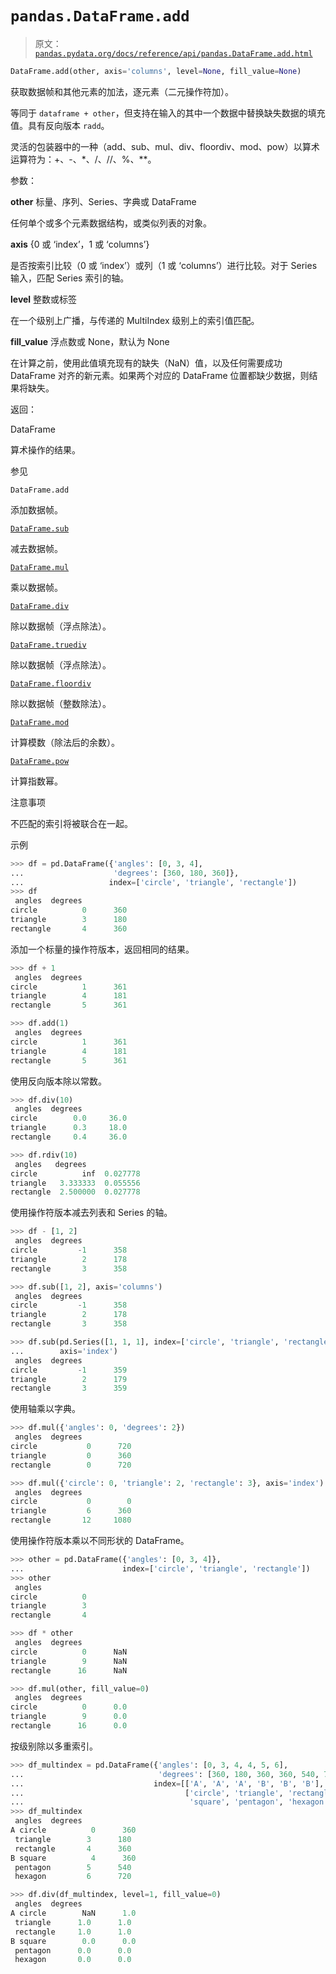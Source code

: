 # `pandas.DataFrame.add`

> 原文：[`pandas.pydata.org/docs/reference/api/pandas.DataFrame.add.html`](https://pandas.pydata.org/docs/reference/api/pandas.DataFrame.add.html)

```py
DataFrame.add(other, axis='columns', level=None, fill_value=None)
```

获取数据帧和其他元素的加法，逐元素（二元操作符加）。

等同于 `dataframe + other`，但支持在输入的其中一个数据中替换缺失数据的填充值。具有反向版本 `radd`。

灵活的包装器中的一种（add、sub、mul、div、floordiv、mod、pow）以算术运算符为：+、-、*、/、//、%、**。

参数：

**other** 标量、序列、Series、字典或 DataFrame

任何单个或多个元素数据结构，或类似列表的对象。

**axis** {0 或 ‘index’，1 或 ‘columns’}

是否按索引比较（0 或 ‘index’）或列（1 或 ‘columns’）进行比较。对于 Series 输入，匹配 Series 索引的轴。

**level** 整数或标签

在一个级别上广播，与传递的 MultiIndex 级别上的索引值匹配。

**fill_value** 浮点数或 None，默认为 None

在计算之前，使用此值填充现有的缺失（NaN）值，以及任何需要成功 DataFrame 对齐的新元素。如果两个对应的 DataFrame 位置都缺少数据，则结果将缺失。

返回：

DataFrame

算术操作的结果。

参见

`DataFrame.add`

添加数据帧。

[`DataFrame.sub`](https://pandas.pydata.org/docs/reference/api/pandas.DataFrame.sub.html#pandas.DataFrame.sub "pandas.DataFrame.sub")

减去数据帧。

[`DataFrame.mul`](https://pandas.pydata.org/docs/reference/api/pandas.DataFrame.mul.html#pandas.DataFrame.mul "pandas.DataFrame.mul")

乘以数据帧。

[`DataFrame.div`](https://pandas.pydata.org/docs/reference/api/pandas.DataFrame.div.html#pandas.DataFrame.div "pandas.DataFrame.div")

除以数据帧（浮点除法）。

[`DataFrame.truediv`](https://pandas.pydata.org/docs/reference/api/pandas.DataFrame.truediv.html#pandas.DataFrame.truediv "pandas.DataFrame.truediv")

除以数据帧（浮点除法）。

[`DataFrame.floordiv`](https://pandas.pydata.org/docs/reference/api/pandas.DataFrame.floordiv.html#pandas.DataFrame.floordiv "pandas.DataFrame.floordiv")

除以数据帧（整数除法）。

[`DataFrame.mod`](https://pandas.pydata.org/docs/reference/api/pandas.DataFrame.mod.html#pandas.DataFrame.mod "pandas.DataFrame.mod")

计算模数（除法后的余数）。

[`DataFrame.pow`](https://pandas.pydata.org/docs/reference/api/pandas.DataFrame.pow.html#pandas.DataFrame.pow "pandas.DataFrame.pow")

计算指数幂。

注意事项

不匹配的索引将被联合在一起。

示例

```py
>>> df = pd.DataFrame({'angles': [0, 3, 4],
...                    'degrees': [360, 180, 360]},
...                   index=['circle', 'triangle', 'rectangle'])
>>> df
 angles  degrees
circle          0      360
triangle        3      180
rectangle       4      360 
```

添加一个标量的操作符版本，返回相同的结果。

```py
>>> df + 1
 angles  degrees
circle          1      361
triangle        4      181
rectangle       5      361 
```

```py
>>> df.add(1)
 angles  degrees
circle          1      361
triangle        4      181
rectangle       5      361 
```

使用反向版本除以常数。

```py
>>> df.div(10)
 angles  degrees
circle        0.0     36.0
triangle      0.3     18.0
rectangle     0.4     36.0 
```

```py
>>> df.rdiv(10)
 angles   degrees
circle          inf  0.027778
triangle   3.333333  0.055556
rectangle  2.500000  0.027778 
```

使用操作符版本减去列表和 Series 的轴。

```py
>>> df - [1, 2]
 angles  degrees
circle         -1      358
triangle        2      178
rectangle       3      358 
```

```py
>>> df.sub([1, 2], axis='columns')
 angles  degrees
circle         -1      358
triangle        2      178
rectangle       3      358 
```

```py
>>> df.sub(pd.Series([1, 1, 1], index=['circle', 'triangle', 'rectangle']),
...        axis='index')
 angles  degrees
circle         -1      359
triangle        2      179
rectangle       3      359 
```

使用轴乘以字典。

```py
>>> df.mul({'angles': 0, 'degrees': 2})
 angles  degrees
circle           0      720
triangle         0      360
rectangle        0      720 
```

```py
>>> df.mul({'circle': 0, 'triangle': 2, 'rectangle': 3}, axis='index')
 angles  degrees
circle           0        0
triangle         6      360
rectangle       12     1080 
```

使用操作符版本乘以不同形状的 DataFrame。

```py
>>> other = pd.DataFrame({'angles': [0, 3, 4]},
...                      index=['circle', 'triangle', 'rectangle'])
>>> other
 angles
circle          0
triangle        3
rectangle       4 
```

```py
>>> df * other
 angles  degrees
circle          0      NaN
triangle        9      NaN
rectangle      16      NaN 
```

```py
>>> df.mul(other, fill_value=0)
 angles  degrees
circle          0      0.0
triangle        9      0.0
rectangle      16      0.0 
```

按级别除以多重索引。

```py
>>> df_multindex = pd.DataFrame({'angles': [0, 3, 4, 4, 5, 6],
...                              'degrees': [360, 180, 360, 360, 540, 720]},
...                             index=[['A', 'A', 'A', 'B', 'B', 'B'],
...                                    ['circle', 'triangle', 'rectangle',
...                                     'square', 'pentagon', 'hexagon']])
>>> df_multindex
 angles  degrees
A circle          0      360
 triangle        3      180
 rectangle       4      360
B square          4      360
 pentagon        5      540
 hexagon         6      720 
```

```py
>>> df.div(df_multindex, level=1, fill_value=0)
 angles  degrees
A circle        NaN      1.0
 triangle      1.0      1.0
 rectangle     1.0      1.0
B square        0.0      0.0
 pentagon      0.0      0.0
 hexagon       0.0      0.0 
```
